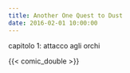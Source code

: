 ```yaml
---
title: Another One Quest to Dust
date: 2016-02-01 10:00:00
---
```

capitolo 1: attacco agli orchi

{{< comic_double >}}